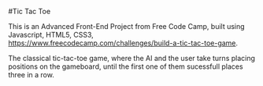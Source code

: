 #Tic Tac Toe

This is an Advanced Front-End Project from Free Code Camp, built using Javascript, HTML5, CSS3, https://www.freecodecamp.com/challenges/build-a-tic-tac-toe-game.

The classical tic-tac-toe game, where the AI and the user take turns placing positions on the gameboard, until the first one of them sucessfull
places three in a row. 
